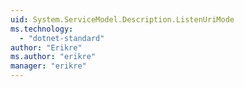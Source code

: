 ```yaml
---
uid: System.ServiceModel.Description.ListenUriMode
ms.technology: 
  - "dotnet-standard"
author: "Erikre"
ms.author: "erikre"
manager: "erikre"
---
```

